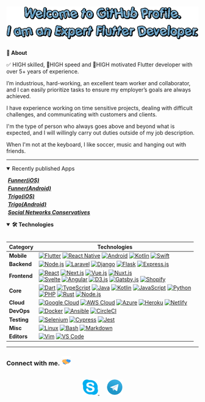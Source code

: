 <h1 align="center">
    <img src='./assets/title.gif'>
</h1>

<!-- About Section -->
<!-- <details> -->
  <!-- <summary> -->
<b>👤 About </b>
  <!-- </summary> -->
<p>      
<!-- <blockquote> -->

✅ HIGH skilled, 🚀HIGH speed and 🌟HIGH motivated Flutter developer with over 5+ years of experience.

I’m industrious, hard-working, an excellent team worker and collaborator, and I can easily prioritize tasks to ensure my employer’s goals are always achieved. 

I have experience working on time sensitive projects, dealing with difficult challenges, and communicating with customers and clients.

I'm the type of person who always goes above and beyond what is expected, and I will willingly carry out duties outside of my job description.

When I'm not at the keyboard, I like soccer, music and hanging out with friends.

<!-- </blockquote> -->
    
----
  
</p>
<!-- Published apps -->
<details open='true'>
  <summary>
  Recently published Apps
  </summary>
  <p>
    <h5 align='left' style='margin: 4px 4px;'>
        <a href='https://apps.apple.com/us/app/funner-apps/id6448954541'>Funner(iOS)</a>
    </h5>
    <h5 align='left' style='margin: 4px 4px;'>
        <a href='https://play.google.com/store/apps/details?id=com.funner.funner'>Funner(Android)</a>
    </h5>
    <h5 align='left' style='margin: 4px 4px;'>
        <a href='https://apps.apple.com/us/app/%D7%98%D7%A8%D7%99%D7%92%D7%95-%D7%9C%D7%A7%D7%95%D7%97%D7%95%D7%AA/id1572175800'>Trigo(iOS)</a>
    </h5>
    <h5 align='left' style='margin: 4px 4px;'>
        <a href='https://play.google.com/store/apps/details?id=com.androidtrigo.trigoltd'>Trigo(Android)</a>
    </h5>
    <h5 align='left' style='margin: 4px 4px;'>
        <a href='https://play.google.com/store/apps/details?id=com.SocialNetworkForPatriots.app&hl=en'>Social Networks Conservatives</a>
    </h5>
  </p>
</details>

<!-- Tech Stack -->  
<details open='true'>
  <summary><b>🛠️ Technologies</b></summary>  
  <br/>
    <p>

| **Category** | **Technologies** |
| - | - |
**Mobile** | [![Flutter](https://img.shields.io/static/v1?label=&message=Flutter&color=02569B&logo=flutter&logoColor=FFFFFF)](https://flutter.dev/) [![React Native](https://img.shields.io/static/v1?label=&message=ReactNative&color=61DAFB&logo=react&logoColor=FFFFFF)](https://reactjs.org/) [![Android](https://img.shields.io/static/v1?label=&message=Android&color=3DDC84&logo=android&logoColor=FFFFFF)](https://developer.android.com/) [![Kotlin](https://img.shields.io/static/v1?label=&message=Kotlin&color=7F52FF&logo=kotlin&logoColor=FFFFFF)](https://kotlinlang.org/) [![Swift](https://img.shields.io/static/v1?label=&message=Swift&color=F05138&logo=swift&logoColor=FFFFFF)](https://www.swift.org/)
**Backend** | [![Node.js](https://img.shields.io/static/v1?label=&message=Node.js&color=339933&logo=nodedotjs&logoColor=FFFFFF)](https://nodejs.org/)  [![Laravel](https://img.shields.io/static/v1?label=&message=Laravel&color=FF3E00&logo=laravel&logoColor=FFFFFF)](https://laravel.com/) [![Django](https://img.shields.io/static/v1?label=&message=Django&color=000000&logo=django&logoColor=FFFFFF)](https://www.djangoproject.com/) [![Flask](https://img.shields.io/static/v1?label=&message=Flask&color=FFFFFF&logo=flask&logoColor=000000)](https://www.djangoproject.com/) [![Express.js](https://img.shields.io/static/v1?label=&message=Express.js&color=4FC08D&logo=express&logoColor=FFFFFF)](https://expressjs.com/) 
**Frontend** | [![React](https://img.shields.io/static/v1?label=&message=React&color=61DAFB&logo=react&logoColor=FFFFFF)](https://reactjs.org/) [![Next.js](https://img.shields.io/static/v1?label=&message=Next.js&color=343434&logo=nextdotjs&logoColor=FFFFFF)](https://nextjs.org/) [![Vue.js](https://img.shields.io/static/v1?label=&message=Vue.js&color=4FC08D&logo=vuedotjs&logoColor=FFFFFF)](https://vuejs.org/) [![Nuxt.js](https://img.shields.io/static/v1?label=&message=Nuxt.js&color=019733&logo=nuxtdotjs&logoColor=FFFFFF)](https://nuxtjs.org/) <br> [![Svelte](https://img.shields.io/static/v1?label=&message=Svelte&color=FF3E00&logo=svelte&logoColor=FFFFFF)](https://svelte.dev/) [![Angular](https://img.shields.io/static/v1?label=&message=Angular&color=DD0031&logo=angular&logoColor=FFFFFF)](https://angularjs.org/) [![D3.js](https://img.shields.io/static/v1?label=&message=D3.js&color=F9A03C&logo=d3dotjs&logoColor=FFFFFF)](https://d3js.org/) [![Gatsby.js](https://img.shields.io/static/v1?label=&message=Gatsby.js&color=522b81&logo=gatsby&logoColor=FFFFFF)](https://gatsbyjs.org/) [![Shopify](https://img.shields.io/static/v1?label=&message=Shopify&color=4FC08D&logo=Shopify&logoColor=339933)](https://shopify.com/)
**Core** | [![Dart](https://img.shields.io/static/v1?label=&message=Dart&color=0175C2&logo=dart&logoColor=FFFFFF)](https://dart.dev/)  [![TypeScript](https://img.shields.io/static/v1?label=&message=TypeScript&color=3178C6&logo=typescript&logoColor=FFFFFF)](https://www.typescriptlang.org/) [![Java](https://img.shields.io/static/v1?label=&message=Java&color=F7DF1E&logo=java&logoColor=FFFFFF)](https://www.java.com/) [![Kotlin](https://img.shields.io/static/v1?label=&message=Kotlin&color=F7DF1E&logo=kotlin&logoColor=FFFFFF)](https://kotlinlang.org/) [![JavaScript](https://img.shields.io/static/v1?label=&message=JavaScript&color=F7DF1E&logo=javascript&logoColor=FFFFFF)](https://www.javascript.com/) [![Python](https://img.shields.io/static/v1?label=&message=Python&color=3C78A9&logo=python&logoColor=FFFFFF)](https://www.python.org/) <br> [![PHP](https://img.shields.io/static/v1?label=&message=PHP&color=777BB4&logo=php&logoColor=FFFFFF)](https://www.php.net/) [![Rust](https://img.shields.io/static/v1?label=&message=Rust&color=000000&logo=rust&logoColor=FFFFFF)](https://www.rust-lang.org/) [![Node.js](https://img.shields.io/static/v1?label=&message=Node.js&color=339933&logo=nodedotjs&logoColor=FFFFFF)](https://nodejs.org/)
**Cloud** | [![Google Cloud](https://img.shields.io/static/v1?label=&message=GCP&color=4285F4&logo=googlecloud&logoColor=FFFFFF)](https://cloud.google.com/) [![AWS Cloud](https://img.shields.io/static/v1?label=&message=AWS&color=1f2a3a&logo=amazon&logoColor=ec7211)](https://aws.amazon.com/) [![Azure](https://img.shields.io/static/v1?label=&message=Azure&color=0078D4&logo=microsoftazure&logoColor=FFFFFF)](https://azure.microsoft.com/) [![Heroku](https://img.shields.io/static/v1?label=&message=Heroku&color=430098&logo=heroku&logoColor=FFFFFF)](https://heroku.com/) [![Netlify](https://img.shields.io/static/v1?label=&message=Netlify&color=00C7B7&logo=netlify&logoColor=FFFFFF)](https://netlify.com/) 
**DevOps** | [![Docker](https://img.shields.io/static/v1?label=&message=Docker&color=2496ED&logo=docker&logoColor=FFFFFF)](https://docker.com/) [![Ansible](https://img.shields.io/static/v1?label=&message=Ansible&color=EE0000&logo=ansible&logoColor=FFFFFF)](https://www.ansible.com/) [![CircleCI](https://img.shields.io/static/v1?label=&message=CircleCI&color=343434&logo=circleci&logoColor=FFFFFF)](https://circleci.com/)
**Testing** | [![Selenium](https://img.shields.io/static/v1?label=&message=Selenium&color=43B02A&logo=selenium&logoColor=FFFFFF)](https://www.selenium.dev/) [![Cypress](https://img.shields.io/static/v1?label=&message=Cypress&color=17202C&logo=cypress&logoColor=FFFFFF)](https://www.cypress.io/) [![Jest](https://img.shields.io/static/v1?label=&message=Jest&color=C21325&logo=jest&logoColor=FFFFFF)](https://jestjs.io/)
**Misc** | [![Linux](https://img.shields.io/static/v1?label=&message=Linux&color=FCC624&logo=linux&logoColor=FFFFFF)](https://www.linux.org/) [![Bash](https://img.shields.io/static/v1?label=&message=Bash&color=4EAA25&logo=gnubash&logoColor=FFFFFF)](https://www.gnu.org/software/bash/) [![Markdown](https://img.shields.io/static/v1?label=&message=Markdown&color=000000&logo=markdown&logoColor=FFFFFF)](https://en.wikipedia.org/wiki/Markdown)
**Editors** | [![Vim](https://img.shields.io/static/v1?label=&message=Vim&color=019733&logo=vim&logoColor=FFFFFF)](https://www.vim.org/) [![VS Code](https://img.shields.io/static/v1?label=&message=VS%20Code&color=9013FE&logo=visualstudiocode&logoColor=FFFFFF)](https://code.visualstudio.com/)
      
 <!-- See **[➡️ Full Tech Stack](https://github.com/ardev0927/ardev0927/blob/master/TECH-STACK.md)**, for a list of projects using each of the above technologies -->
----      
  </p>
</details>


<h3>
  Connect with me.
  <img src="assets/Handshake.gif">
</h3>

<p align="center">
  <br>
  <a href="https://join.skype.com/invite/t78iAUl7osGW" target="_blank" style='margin: 30px 10px;'>
    <code><img height="40" width="40" src="assets/skype_logo.png"/></code>
  </a>
  <a href="https://t.me/aryandev0927" target="_blank" style='margin: 30px 10px;'>
    <code><img height="40" width="40" src="assets/telegram_logo.png"/></code>
  </a>
</p>
<br/>

